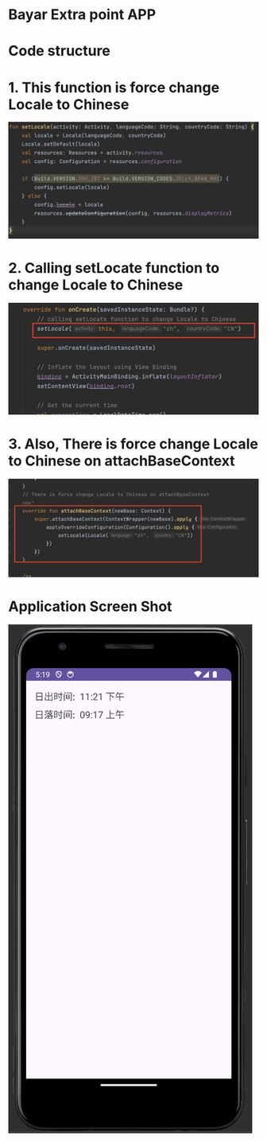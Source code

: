 # Bayar Extra point APP
# Code structure
# 1. This function is force change Locale to Chinese
![ss_code1.png](ss_code1.png)
# 2. Calling setLocate function to change Locale to Chinese
![ss_code2.png](ss_code2.png)
# 3. Also, There is force change Locale to Chinese on attachBaseContext
![ss_code3.png](ss_code3.png)
# Application Screen Shot
![ss1.png](ss1.png)